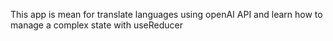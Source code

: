This app is mean for translate languages using openAI API and learn how
to manage a complex state with useReducer

